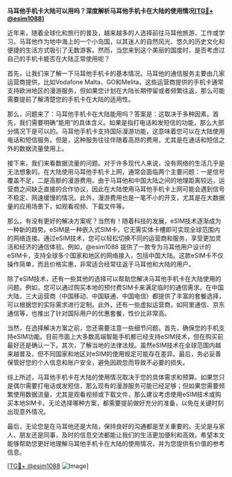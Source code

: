 **马耳他手机卡大陆可以用吗？深度解析马耳他手机卡在大陆的使用情况[[TG💪+ @esim1088](https://t.me/s/esim1088)]**

近年来，随着全球化和旅行的普及，越来越多的人选择前往马耳他旅游、工作或学习。马耳他作为地中海上的一个小岛国，以其迷人的自然风光、悠久的历史文化和便捷的生活方式吸引了无数游客。然而，当您来到这个美丽的国度时，是否考虑过自己的手机卡能否在大陆正常使用呢？

首先，让我们来了解一下马耳他手机卡的基本情况。马耳他的通信服务主要由几家运营商提供，比如Vodafone Malta、GO和Melita。这些运营商提供的手机卡通常支持欧洲地区的漫游服务，但如果您计划在大陆长期停留或者频繁往返，那么可能需要提前了解清楚您的手机卡在大陆的适用性。

那么，问题来了：马耳他手机卡在大陆能用吗？答案是：这取决于多种因素。首先，我们需要明确“能用”的具体含义。如果是指打电话和发短信的功能，那么大部分情况下是可以的。马耳他手机卡支持国际漫游功能，这意味着您可以在大陆使用电话和短信服务。但是，这种服务往往伴随着高昂的费用，尤其是在通话和短信之外的数据流量使用上。

接下来，我们来看数据流量的问题。对于许多现代人来说，没有网络的生活几乎是无法想象的。在大陆使用马耳他手机卡上网，通常会面临两个主要问题：一是信号覆盖不足，二是高额的漫游费用。由于马耳他和中国大陆之间的地理距离较远，运营商之间缺乏直接的合作协议，因此在大陆使用马耳他手机卡上网可能会遇到信号不稳定、网速缓慢的情况。此外，漫游费用也是一笔不小的开支，尤其是在大数据量的应用场景下，如观看视频、下载文件等。

那么，有没有更好的解决方案呢？当然有！随着科技的发展，eSIM技术逐渐成为一种新的趋势。eSIM是一种嵌入式SIM卡，它无需实体卡槽即可实现全球范围内的网络连接。通过eSIM技术，您可以轻松切换不同的运营商和服务，享受更加灵活和经济的通信体验。例如，@esim1088 提供了一款专为马耳他用户设计的eSIM卡，支持全球多个国家和地区的网络接入，包括中国大陆。这款eSIM卡不仅操作简单，而且价格实惠，非常适合经常往返于马耳他和大陆的用户。

除了eSIM技术，还有一些其他的选择可以帮助您解决马耳他手机卡在大陆使用的问题。例如，您可以通过购买本地的预付费SIM卡来满足临时的通信需求。在中国大陆，三大运营商（中国移动、中国联通、中国电信）都提供了丰富的套餐选择，可以根据您的实际需求进行定制。此外，还有一些虚拟运营商，如阿里通信、京东通信等，也推出了针对国际用户的优惠套餐，性价比非常高。

当然，在选择解决方案之前，您还需要注意一些细节问题。首先，确保您的手机支持eSIM功能。目前市面上大多数高端智能手机都已经支持eSIM技术，但在购买前最好还是确认一下。其次，了解当地的法律法规。虽然eSIM技术在全球范围内越来越普及，但不同国家和地区对eSIM的使用规定可能存在差异。最后，务必妥善保管好您的个人信息和账户安全，避免因疏忽而导致不必要的损失。

综上所述，马耳他手机卡在大陆的使用情况取决于您的具体需求和预算。如果您只是偶尔需要打电话或发短信，那么现有的漫游服务可能已经足够；但如果您需要频繁使用数据流量，尤其是观看视频或下载文件，那么建议考虑使用eSIM技术或购买本地SIM卡。无论选择哪种方案，都需要提前做好充分的准备，以免在关键时刻出现意外情况。

最后，无论您是在马耳他还是大陆，保持良好的沟通都是至关重要的。无论是与家人、朋友还是同事，及时的信息交流都能让我们的生活更加便利和高效。希望本文能够帮助您更好地理解马耳他手机卡在大陆的使用情况，并为您提供有价值的参考信息。

[[TG💪+ @esim1088](https://t.me/s/esim1088) ![Image](https://i.postimg.cc/4NQfJmqS/Snipaste-2025-05-13-00-14-12.png)]